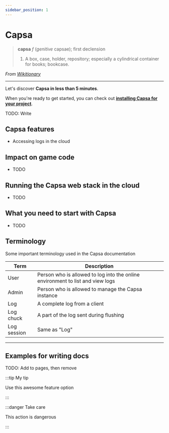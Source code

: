 ```yaml
---
sidebar_position: 1
---
```


# Capsa

> **capsa** _f_ (_genitive_ capsae); first declension
>   1. A box, case, holder, repository; especially a cylindrical container for books; bookcase.

*From [Wikitionary](https://en.wiktionary.org/wiki/capsa#Latin)*

---

Let's discover **Capsa in less than 5 minutes**.

When you're ready to get started, you can check out **[installing Capsa for your project](./installation/getting-started.md)**.

TODO: Write

## Capsa features

- Accessing logs in the cloud

## Impact on game code

- TODO

## Running the Capsa web stack in the cloud

- TODO

## What you need to start with Capsa

- TODO

## Terminology

Some important terminology used in the Capsa documentation

| Term        | Description                                                                    |
| ----------- | ------------------------------------------------------------------------------ |
| User        | Person who is allowed to log into the online environment to list and view logs |
| Admin       | Person who is allowed to manage the Capsa instance                             |
| Log         | A complete log from a client                                                   |
| Log chuck   | A part of the log sent during flushing                                         |
| Log session | Same as "Log"                                                                  |

---

## Examples for writing docs

TODO: Add to pages, then remove

:::tip My tip

Use this awesome feature option

:::

:::danger Take care

This action is dangerous

:::
